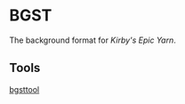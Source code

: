 # BGST

The background format for *Kirby's Epic Yarn*.

## Tools
[bgsttool](https://github.com/Swiftshine/bgst)
